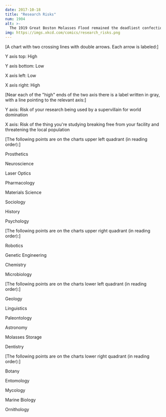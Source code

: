 ```yaml
---
date: 2017-10-18
title: "Research Risks"
num: 1904
alt: >-
  The 1919 Great Boston Molasses Flood remained the deadliest confectionery containment accident until the Canadian Space Agency's 2031 orbital maple syrup delivery disaster.
img: https://imgs.xkcd.com/comics/research_risks.png
---
```

[A chart with two crossing lines with double arrows. Each arrow is labeled:]

Y axis top: High

Y axis bottom: Low

X axis left: Low

X axis right: High

[Near each of the "high" ends of the two axis there is a label written in gray, with a line pointing to the relevant axis:]

Y axis: Risk of your research being used by a supervillain for world domination

X axis: Risk of the thing you're studying breaking free from your facility and threatening the local population

[The following points are on the charts upper left quadrant (in reading order):]

Prosthetics

Neuroscience

Laser Optics

Pharmacology

Materials Science

Sociology

History

Psychology

[The following points are on the charts upper right quadrant (in reading order):]

Robotics

Genetic Engineering

Chemistry

Microbiology

[The following points are on the charts lower left quadrant (in reading order):]

Geology

Linguistics

Paleontology

Astronomy

Molasses Storage

Dentistry

[The following points are on the charts lower right quadrant (in reading order):]

Botany

Entomology

Mycology

Marine Biology

Ornithology